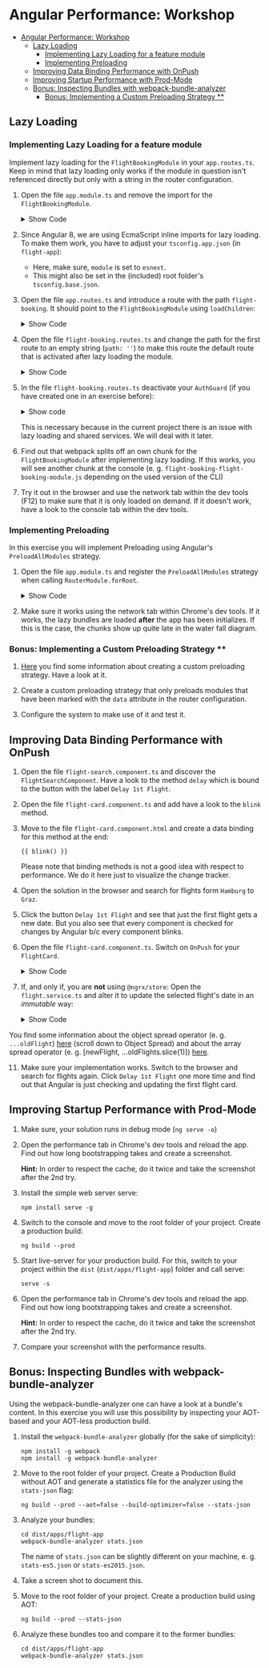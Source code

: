 # Angular Performance: Workshop

- [Angular Performance: Workshop](#angular-performance-workshop)
  - [Lazy Loading](#lazy-loading)
    - [Implementing Lazy Loading for a feature module](#implementing-lazy-loading-for-a-feature-module)
    - [Implementing Preloading](#implementing-preloading)
  - [Improving Data Binding Performance with OnPush](#improving-data-binding-performance-with-onpush)
  - [Improving Startup Performance with Prod-Mode](#improving-startup-performance-with-prod-mode)
  - [Bonus: Inspecting Bundles with webpack-bundle-analyzer](#bonus-inspecting-bundles-with-webpack-bundle-analyzer)
    - [Bonus: Implementing a Custom Preloading Strategy \*\*](#bonus-implementing-a-custom-preloading-strategy-)

## Lazy Loading

### Implementing Lazy Loading for a feature module

Implement lazy loading for the `FlightBookingModule` in your `app.routes.ts`.
Keep in mind that lazy loading only works if the module in question isn't referenced directly but only with a string in the router configuration.

1. Open the file `app.module.ts` and remove the import for the `FlightBookingModule`.

   <details>
   <summary>Show Code</summary>
   <p>

   ```typescript

   @NgModule({
       imports: [
           [...]
           // FlightBookingModule,
           // ^^ Removed b/c this would prevent lazy loading
           [...]
       ],
       [...]
   })
   export class AppModule {}
   ```

   </p>
   </details>

2. Since Angular 8, we are using EcmaScript inline imports for lazy loading. To make them work, you have to adjust your `tsconfig.app.json` (in `flight-app`):

   - Here, make sure, `module` is set to `esnext`.
   - This might also be set in the (included) root folder's `tsconfig.base.json`.

3. Open the file `app.routes.ts` and introduce a route with the path `flight-booking`.
   It should point to the `FlightBookingModule` using `loadChildren`:

   <details>
   <summary>Show Code</summary>
   <p>

   ```typescript
   [...]
   {
       path: 'flight-booking',
       loadChildren: () => import('./flight-booking/flight-booking.module').then(m => m.FlightBookingModule)
   },
   {
       // This route needs to be the last one!
       path: '**',
       [...]
   }
   [...]
   ```

   </p>
   </details>

4. Open the file `flight-booking.routes.ts` and change the path for the first route to an empty string (`path: ''`) to make this route the default route that is activated after lazy loading the module.

   <details>
   <summary>Show Code</summary>
   <p>

   ```typescript

   const FLIGHT_BOOKING_ROUTES: Routes = [
   {
       path: '',
       component: FlightBookingComponent,
       [...],
       children: [
           [...]
       ]
   }
   ];
   [...]
   ```

   </p>
   </details>

5. In the file `flight-booking.routes.ts` deactivate your `AuthGuard` (if you have created one in an exercise before):

   <details>
   <summary>Show code</summary>
   <p>

   ```TypeScript

   export const FLIGHT_BOOKING_ROUTES: Routes = [
   {
       path: '',
       component: FlightBookingComponent,
       // canActivate: [AuthGuard], // <-- Comment this line out
       children: [
           [...]
       ]
   }
   ```

   </p>
   </details>

   This is necessary because in the current project there is an issue with lazy loading and shared services. We will deal with it later.

6. Find out that webpack splits off an own chunk for the `FlightBookingModule` after implementing lazy loading.
   If this works, you will see another chunk at the console (e. g. `flight-booking-flight-booking-module.js` depending on the used version of the CLI)

7. Try it out in the browser and use the network tab within the dev tools (F12) to make sure that it is only loaded on demand.
   If it doesn't work, have a look to the console tab within the dev tools.

### Implementing Preloading

In this exercise you will implement Preloading using Angular's `PreloadAllModules` strategy.

1. Open the file `app.module.ts` and register the `PreloadAllModules` strategy when calling `RouterModule.forRoot`.

   <details>
   <summary>Show Code</summary>
   <p>

   ```typescript
   RouterModule.forRoot(APP_ROUTES, {
     preloadingStrategy: PreloadAllModules,
   });
   ```

   </p>
   </details>

2. Make sure it works using the network tab within Chrome's dev tools. If it works, the lazy bundles are loaded **after** the app has been initializes. If this is the case, the chunks show up quite late in the water fall diagram.

### Bonus: Implementing a Custom Preloading Strategy \*\*

1. [Here](https://www.angulararchitects.io/aktuelles/performanceoptimierung/) you find some information about creating a custom preloading strategy. Have a look at it.

2. Create a custom preloading strategy that only preloads modules that have been marked with the `data` attribute in the router configuration.

3. Configure the system to make use of it and test it.

## Improving Data Binding Performance with OnPush

1. Open the file `flight-search.component.ts` and discover the `FlightSearchComponent`.
   Have a look to the method `delay` which is bound to the button with the label `Delay 1st Flight`.

2. Open the file `flight-card.component.ts` and add have a look to the `blink` method.

3. Move to the file `flight-card.component.html` and create a data binding for this method at the end:
   ```
   {{ blink() }}
   ```
   Please note that binding methods is not a good idea with respect to performance. We do it here just to visualize the change tracker.
4. Open the solution in the browser and search for flights form `Hamburg` to `Graz`.

5. Click the button `Delay 1st Flight` and see that just the first flight gets a new date. But you also see that every component is checked for changes by Angular b/c every component blinks.

6. Open the file `flight-card.component.ts`. Switch on `OnPush` for your `FlightCard`.

   <details>
   <summary>Show Code</summary>
   <p>

   ```typescript

   import {ChangeDetectionStrategy} from '@angular/core';
   [...]
   @Component({
       selector: 'flight-card',
       templateUrl: 'flight-card.component.html',
       changeDetection: ChangeDetectionStrategy.OnPush
   })
   export class FlightCardComponent {
       [...]
   }
   ```

   </p>
   </details>

7. If, and only if, you are **not** using `@ngrx/store`: Open the `flight.service.ts` and alter it to update the selected flight's date in an _immutable_ way:

   <details>
   <summary>Show Code</summary>
   <p>

   ```typescript
   // libs/flight-lib/src/services/flight.service.ts

   delay(): void {
       const ONE_MINUTE = 1000 * 60;

       const oldFlights = this.flights;
       const oldFlight = oldFlights[0];
       const oldDate = new Date(oldFlight.date);

       // Mutable
       // oldDate.setTime(oldDate.getTime() + 15 * ONE_MINUTE );
       // oldFlight.date = oldDate.toISOString();

       // Immutable
       const newDate = new Date(oldDate.getTime() + 15 * ONE_MINUTE);
       const newFlight: Flight = { ...oldFlight, date: newDate.toISOString() };
       const newFlights = [ newFlight, ...oldFlights.slice(1) ]
       this.flights = newFlights;
   }
   ```

</p>
</details>

You find some information about the object spread operator (e. g. `...oldFlight`) [here](https://www.typescriptlang.org/docs/handbook/release-notes/typescript-2-1.html) (scroll down to Object Spread) and about the array spread operator (e. g. [newFlight, ...oldFlights.slice(1)]) [here](https://developer.mozilla.org/en-US/docs/Web/JavaScript/Reference/Operators/Spread_operator).

11. Make sure your implementation works. Switch to the browser and search for flights again. Click `Delay 1st Flight` one more time and find out that Angular is just checking and updating the first flight card.

## Improving Startup Performance with Prod-Mode

1. Make sure, your solution runs in debug mode (`ng serve -o`)

1. Open the performance tab in Chrome's dev tools and reload the app. Find out how long bootstrapping takes and create a screenshot.

   **Hint:** In order to respect the cache, do it twice and take the screenshot after the 2nd try.

1. Install the simple web server serve:

   ```
   npm install serve -g
   ```

1. Switch to the console and move to the root folder of your project. Create a production build:

   ```
   ng build --prod
   ```

1. Start live-server for your production build. For this, switch to your project within the `dist` (`dist/apps/flight-app`) folder and call serve:

   ```
   serve -s
   ```

1. Open the performance tab in Chrome's dev tools and reload the app. Find out how long bootstrapping takes and create a screenshot.

   **Hint:** In order to respect the cache, do it twice and take the screenshot after the 2nd try.

1. Compare your screenshot with the performance results.

## Bonus: Inspecting Bundles with webpack-bundle-analyzer

Using the webpack-bundle-analyzer one can have a look at a bundle's content. In this exercise you will use this possibility by inspecting your AOT-based and your AOT-less production build.

1. Install the `webpack-bundle-analyzer` globally (for the sake of simplicity):

   ```
   npm install -g webpack
   npm install -g webpack-bundle-analyzer
   ```

1. Move to the root folder of your project. Create a Production Build without AOT and generate a statistics file for the analyzer using the `stats-json` flag:

   ```
   ng build --prod --aot=false --build-optimizer=false --stats-json
   ```

1. Analyze your bundles:

   ```
   cd dist/apps/flight-app
   webpack-bundle-analyzer stats.json
   ```

   The name of `stats.json` can be slightly different on your machine, e. g. `stats-es5.json` or `stats-es2015.json`.

1. Take a screen shot to document this.

1. Move to the root folder of your project. Create a production build using AOT:

   ```
   ng build --prod --stats-json
   ```

1. Analyze these bundles too and compare it to the former bundles:

   ```
   cd dist/apps/flight-app
   webpack-bundle-analyzer stats.json
   ```
